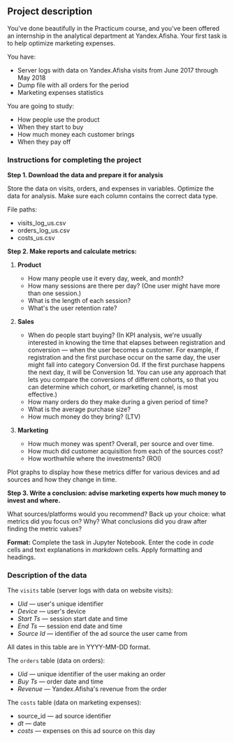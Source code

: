 ## Project description

You've done beautifully in the Practicum course, and you've been offered an internship in the analytical department at Yandex.Afisha. Your first task is to help optimize marketing expenses.

You have:

- Server logs with data on Yandex.Afisha visits from June 2017 through May 2018
- Dump file with all orders for the period
- Marketing expenses statistics

You are going to study:

- How people use the product
- When they start to buy
- How much money each customer brings
- When they pay off

### Instructions for completing the project

**Step 1. Download the data and prepare it for analysis**

Store the data on visits, orders, and expenses in variables. Optimize the data for analysis. Make sure each column contains the correct data type.

File paths:

- visits_log_us.csv
- orders_log_us.csv
- costs_us.csv

**Step 2. Make reports and calculate metrics:**

1. **Product**

   - How many people use it every day, week, and month?
   - How many sessions are there per day? (One user might have more than one session.)
   - What is the length of each session?
   - What's the user retention rate?

2. **Sales**

   - When do people start buying? (In KPI analysis, we're usually interested in knowing the time that elapses between registration and conversion — when the user becomes a customer. For example, if registration and the first purchase occur on the same day, the user might fall into category Conversion 0d. If the first purchase happens the next day, it will be Conversion 1d. You can use any approach that lets you compare the conversions of different cohorts, so that you can determine which cohort, or marketing channel, is most effective.)
   - How many orders do they make during a given period of time?
   - What is the average purchase size?
   - How much money do they bring? (LTV)

3. **Marketing**
   - How much money was spent? Overall, per source and over time.
   - How much did customer acquisition from each of the sources cost?
   - How worthwhile where the investments? (ROI)

Plot graphs to display how these metrics differ for various devices and ad sources and how they change in time.

**Step 3. Write a conclusion: advise marketing experts how much money to invest and where.**

What sources/platforms would you recommend? Back up your choice: what metrics did you focus on? Why? What conclusions did you draw after finding the metric values?

**Format:** Complete the task in Jupyter Notebook. Enter the code in _code_ cells and text explanations in _markdown_ cells. Apply formatting and headings.

### Description of the data

The `visits` table (server logs with data on website visits):

- _Uid_ — user's unique identifier
- _Device_ — user's device
- _Start Ts_ — session start date and time
- _End Ts_ — session end date and time
- _Source Id_ — identifier of the ad source the user came from

All dates in this table are in YYYY-MM-DD format.

The `orders` table (data on orders):

- _Uid_ — unique identifier of the user making an order
- _Buy Ts_ — order date and time
- _Revenue_ — Yandex.Afisha's revenue from the order

The `costs` table (data on marketing expenses):

- source_id — ad source identifier
- _dt_ — date
- _costs_ — expenses on this ad source on this day

